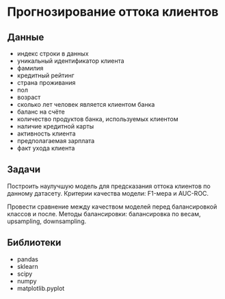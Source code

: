 # Прогнозирование оттока клиентов
## Данные
- индекс строки в данных
- уникальный идентификатор клиента
- фамилия
- кредитный рейтинг
- страна проживания
- пол
- возраст
- сколько лет человек является клиентом банка
- баланс на счёте
- количество продуктов банка, используемых клиентом
- наличие кредитной карты
- активность клиента
- предполагаемая зарплата
- факт ухода клиента

## Задачи
Построить наулучшую модель для предсказания оттока клиентов по данному датасету. Критерии качества модели: F1-мера и AUC-ROC.

Провести сравнение между качеством моделей перед балансировкой классов и после. Методы балансировки: балансировка по весам, upsampling, downsampling.

## Библиотеки
- pandas
- sklearn
- scipy
- numpy
- matplotlib.pyplot